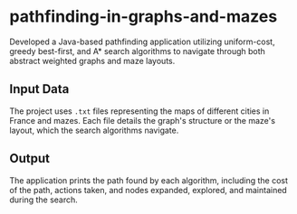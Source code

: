 # pathfinding-in-graphs-and-mazes
Developed a Java-based pathfinding application utilizing uniform-cost, greedy best-first, and A* search algorithms to navigate through both abstract weighted graphs and maze layouts.

## Input Data
The project uses `.txt` files representing the maps of different cities in France and mazes. Each file details the graph's structure or the maze's layout, which the search algorithms navigate.

## Output
The application prints the path found by each algorithm, including the cost of the path, actions taken, and nodes expanded, explored, and maintained during the search.
